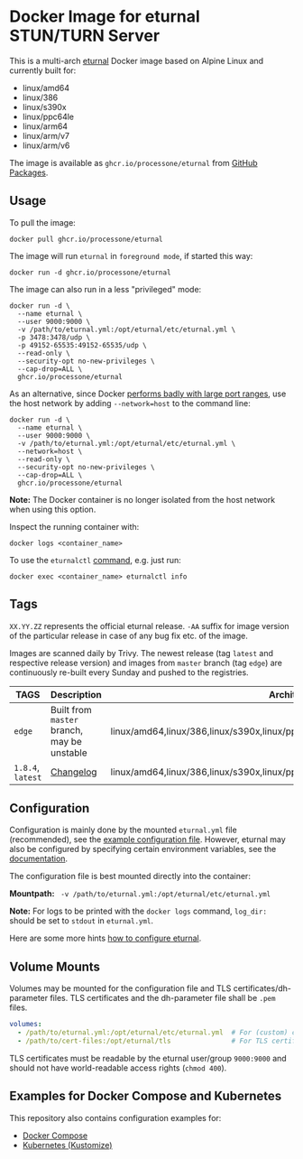 # Docker Image for eturnal STUN/TURN Server

This is a multi-arch [eturnal](https://eturnal.net/) Docker image based on Alpine Linux and currently built for:

* linux/amd64
* linux/386
* linux/s390x
* linux/ppc64le
* linux/arm64
* linux/arm/v7
* linux/arm/v6

The image is available as `ghcr.io/processone/eturnal` from [GitHub Packages](https://github.com/processone/eturnal/pkgs/container/eturnal).

## Usage

To pull the image:

    docker pull ghcr.io/processone/eturnal

The image will run `eturnal` in `foreground mode`, if started this way:

    docker run -d ghcr.io/processone/eturnal

The image can also run in a less "privileged" mode:

```
docker run -d \
  --name eturnal \
  --user 9000:9000 \
  -v /path/to/eturnal.yml:/opt/eturnal/etc/eturnal.yml \
  -p 3478:3478/udp \
  -p 49152-65535:49152-65535/udp \
  --read-only \
  --security-opt no-new-privileges \
  --cap-drop=ALL \
  ghcr.io/processone/eturnal
```

As an alternative, since Docker [performs badly with large port ranges](https://github.com/instrumentisto/coturn-docker-image/issues/3), use the host network by adding `--network=host` to the command line:

```
docker run -d \
  --name eturnal \
  --user 9000:9000 \
  -v /path/to/eturnal.yml:/opt/eturnal/etc/eturnal.yml \
  --network=host \
  --read-only \
  --security-opt no-new-privileges \
  --cap-drop=ALL \
  ghcr.io/processone/eturnal
```

**Note:** The Docker container is no longer isolated from the host network when using this option.

Inspect the running container with:

    docker logs <container_name>

To use the `eturnalctl` [command](https://eturnal.net/documentation/#Operation), e.g. just run:

    docker exec <container_name> eturnalctl info

## Tags

`XX.YY.ZZ` represents the official eturnal release. `-AA` suffix for image version of the particular release in case of any bug fix etc. of the image.

Images are scanned daily by Trivy. The newest release (tag `latest` and respective release version) and images from `master` branch (tag `edge`) are continuously re-built every Sunday and pushed to the registries.

| TAGS  | Description  | Architectures  |
| ------------ | ------------ | ------------ |
| `edge`  | Built from `master` branch, may be unstable  | linux/amd64,linux/386,linux/s390x,linux/ppc64le,linux/arm64,linux/arm/v7,linux/arm/v6  |
| `1.8.4`, `latest`  | [Changelog](https://github.com/processone/eturnal/releases/tag/1.8.4)  | linux/amd64,linux/386,linux/s390x,linux/ppc64le,linux/arm64,linux/arm/v7,linux/arm/v6  |


## Configuration

Configuration is mainly done by the mounted `eturnal.yml` file (recommended), see the [example configuration file](https://github.com/processone/eturnal/blob/master/config/eturnal.yml). However, eturnal may also be configured by specifying certain environment variables, see the [documentation](https://eturnal.net/documentation/#Environment_Variables).

The configuration file is best mounted directly into the container:

**Mountpath:**
` -v /path/to/eturnal.yml:/opt/eturnal/etc/eturnal.yml`

**Note:** For logs to be printed with the `docker logs` command, `log_dir:` should be set to `stdout` in `eturnal.yml`.

Here are some more hints [how to configure eturnal](https://eturnal.net/documentation/#Global_Configuration).

## Volume Mounts

Volumes may be mounted for the configuration file and TLS certificates/dh-parameter files. TLS certificates and the dh-parameter file shall be `.pem` files.

```yaml
volumes:
  - /path/to/eturnal.yml:/opt/eturnal/etc/eturnal.yml  # For (custom) configuration file.
  - /path/to/cert-files:/opt/eturnal/tls               # For TLS certificates.
```

TLS certificates must be readable by the eturnal user/group `9000:9000` and should not have world-readable access rights (`chmod 400`).

## Examples for Docker Compose and Kubernetes

This repository also contains configuration examples for:

* [Docker Compose](/docker-k8s/examples/docker-compose)
* [Kubernetes (Kustomize)](/docker-k8s/examples/kubernetes-kustomize)
